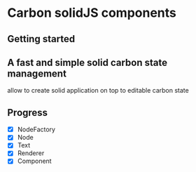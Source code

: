 # Carbon solidJS components

## Getting started


## A fast and simple solid carbon state management
allow to create solid application on top to editable carbon state

## Progress
- [x] NodeFactory
- [x] Node
- [x] Text
- [x] Renderer
- [x] Component
